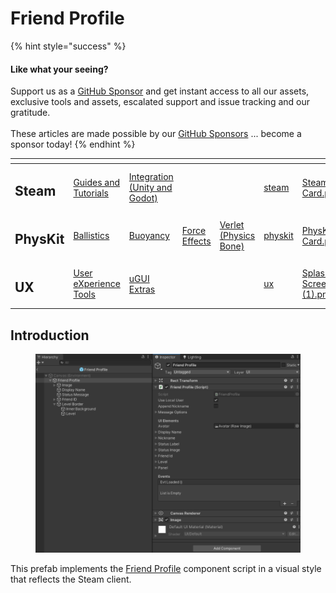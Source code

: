 # Friend Profile

{% hint style="success" %}
#### Like what your seeing?

Support us as a [GitHub Sponsor](../../../../../become-a-sponsor/) and get instant access to all our assets, exclusive tools and assets, escalated support and issue tracking and our gratitude.\
\
These articles are made possible by our [GitHub Sponsors](../../../../../become-a-sponsor/) ... become a sponsor today!
{% endhint %}

<table data-view="cards"><thead><tr><th></th><th></th><th></th><th></th><th></th><th data-hidden data-card-target data-type="content-ref"></th><th data-hidden data-card-cover data-type="files"></th></tr></thead><tbody><tr><td><h2>Steam</h2></td><td><a href="../../../../../company/steam/">Guides and Tutorials</a></td><td><a href="../../../">Integration (Unity and Godot)</a></td><td></td><td></td><td><a href="../../../../../company/steam/">steam</a></td><td><a href="../../../../../.gitbook/assets/Steamworks Card.png">Steamworks Card.png</a></td></tr><tr><td><h2>PhysKit</h2></td><td><a href="../../../../physkit/learning/sample-scenes/1-ballistic-basics.md">Ballistics</a></td><td><a href="../../../../physkit/learning/sample-scenes/1-buoyancy-example.md">Buoyancy</a></td><td><a href="../../../../physkit/learning/sample-scenes/1-force-effect-fields.md">Force Effects</a></td><td><a href="../../../../physkit/learning/sample-scenes/2-verlet-spring-skinned-mesh.md">Verlet (Physics Bone)</a></td><td><a href="../../../../physkit/">physkit</a></td><td><a href="../../../../../.gitbook/assets/PhysKit Card.png">PhysKit Card.png</a></td></tr><tr><td><h2>UX</h2></td><td><a href="../../../../ux/learning/core-concepts/">User eXperience Tools</a></td><td><a href="../../../../ux/learning/ugui-extras/">uGUI Extras</a></td><td></td><td></td><td><a href="../../../../ux/">ux</a></td><td><a href="../../../../../.gitbook/assets/Splash Screen (1).png">Splash Screen (1).png</a></td></tr></tbody></table>

## &#x20;Introduction

<figure><img src="../../../../../.gitbook/assets/image (5) (1).png" alt=""><figcaption></figcaption></figure>

This prefab implements the [Friend Profile](../ui-components/friendprofile/) component script in a visual style that reflects the Steam client.
